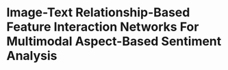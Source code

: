 # Image-Text Relationship-Based Feature Interaction Networks For Multimodal Aspect-Based Sentiment Analysis

